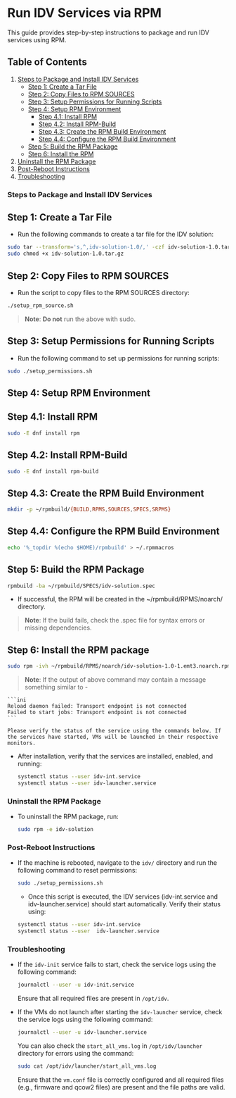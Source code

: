 # Run IDV Services via RPM

This guide provides step-by-step instructions to package and run IDV services using RPM.

## Table of Contents
1. [Steps to Package and Install IDV Services](#steps-to-package-and-install-idv-services)
   - [Step 1: Create a Tar File](#step-1-create-a-tar-file)
   - [Step 2: Copy Files to RPM SOURCES](#step-2-copy-files-to-rpm-sources)
   - [Step 3: Setup Permissions for Running Scripts](#step-3-setup-permissions-for-running-scripts)
   - [Step 4: Setup RPM Environment](#step-4-setup-rpm-environment)
     - [Step 4.1: Install RPM](#step-41-install-rpm)
     - [Step 4.2: Install RPM-Build](#step-42-install-rpm-build)
     - [Step 4.3: Create the RPM Build Environment](#step-43-create-the-rpm-build-environment)
     - [Step 4.4: Configure the RPM Build Environment](#step-44-configure-the-rpm-build-environment)
   - [Step 5: Build the RPM Package](#step-5-build-the-rpm-package)
   - [Step 6: Install the RPM](#step-6-install-the-rpm-package)
2. [Uninstall the RPM Package](#uninstall-the-rpm-package)
3. [Post-Reboot Instructions](#post-reboot-instructions)
4. [Troubleshooting](#troubleshooting)

### Steps to Package and Install IDV Services

## Step 1: Create a Tar File
- Run the following commands to create a tar file for the IDV solution:

```bash
sudo tar --transform='s,^,idv-solution-1.0/,' -czf idv-solution-1.0.tar.gz launcher init
sudo chmod +x idv-solution-1.0.tar.gz
```

## Step 2: Copy Files to RPM SOURCES
- Run the script to copy files to the RPM SOURCES directory:

```bash
./setup_rpm_source.sh
```
> **Note**: **Do not** run the above with sudo.

## Step 3: Setup Permissions for Running Scripts
- Run the following command to set up permissions for running scripts:

```bash
sudo ./setup_permissions.sh
```

## Step 4: Setup RPM Environment
  ## Step 4.1: Install RPM

  ```bash
  sudo -E dnf install rpm
  ```

  ## Step 4.2: Install RPM-Build

  ```bash
  sudo -E dnf install rpm-build
  ```

  ## Step 4.3: Create the RPM Build Environment

  ```bash
  mkdir -p ~/rpmbuild/{BUILD,RPMS,SOURCES,SPECS,SRPMS}
  ```

  ## Step 4.4: Configure the RPM Build Environment

  ```bash
  echo '%_topdir %(echo $HOME)/rpmbuild' > ~/.rpmmacros
  ```

## Step 5: Build the RPM Package

  ```bash
  rpmbuild -ba ~/rpmbuild/SPECS/idv-solution.spec
  ```
  - If successful, the RPM will be created in the ~/rpmbuild/RPMS/noarch/ directory.
  > **Note**: If the build fails, check the .spec file for syntax errors or missing dependencies. 

## Step 6: Install the RPM package

  ```bash
  sudo rpm -ivh ~/rpmbuild/RPMS/noarch/idv-solution-1.0-1.emt3.noarch.rpm
  ```
  
  > **Note**: If the output of above command may contain a message something similar to -

    ```ini
    Reload daemon failed: Transport endpoint is not connected
    Failed to start jobs: Transport endpoint is not connected
    ```
  
    Please verify the status of the service using the commands below. If the services have started, VMs will be launched in their respective monitors.

  - After installation, verify that the services are installed, enabled, and running:

    ```bash
    systemctl status --user idv-int.service
    systemctl status --user idv-launcher.service
    ```

### Uninstall the RPM Package

- To uninstall the RPM package, run:

  ```bash
  sudo rpm -e idv-solution
  ```

### Post-Reboot Instructions

- If the machine is rebooted, navigate to the `idv/` directory and run the following command to reset permissions:

  ```bash
  sudo ./setup_permissions.sh
  ```
  - Once this script is executed, the IDV services  (idv-int.service and idv-launcher.service) should start automatically. Verify their status using:
  
  ```bash
  systemctl status --user idv-int.service
  systemctl status --user  idv-launcher.service
  ```

### Troubleshooting

- If the `idv-init` service fails to start, check the service logs using the following command:

  ```bash
  journalctl --user -u idv-init.service
  ```
  Ensure that all required files are present in `/opt/idv`.

- If the VMs do not launch after starting the `idv-launcher` service, check the service logs using the following command:

  ```bash
  journalctl --user -u idv-launcher.service
  ```

  You can also check the `start_all_vms.log` in `/opt/idv/launcher` directory for errors using the command:

  ```bash
  sudo cat /opt/idv/launcher/start_all_vms.log
  ```  
  Ensure that the `vm.conf` file is correctly configured and all required files (e.g., firmware and qcow2 files) are present and the file paths are valid.
